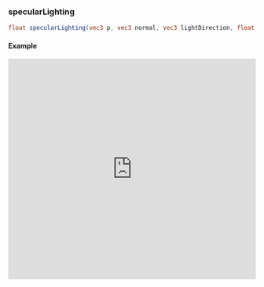 ### specularLighting

```glsl
float specularLighting(vec3 p, vec3 normal, vec3 lightDirection, float shine)
```

#### Example
<iframe width="100%" height="450px" src="https://shaderpark.netlify.com/sculpture/-LeTuSlFwZsaCc5b6wsd?example=true&embed=true" frameborder="0"></iframe>